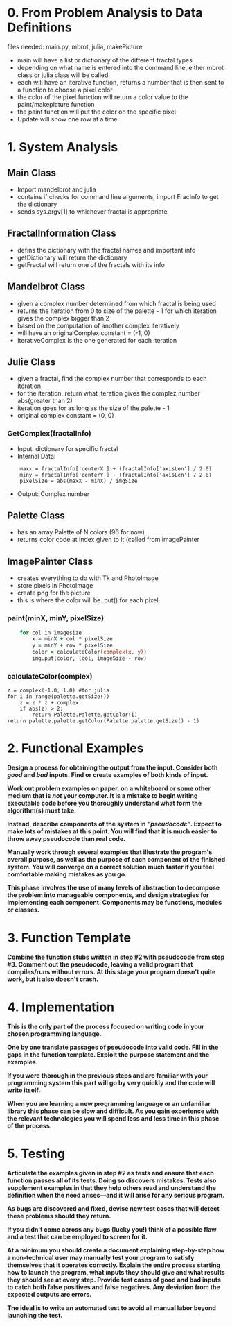 
# 0.  From Problem Analysis to Data Definitions

files needed: main.py, mbrot, julia, makePicture

- main will have a list or dictionary of the different fractal types
- depending on what name is entered into the command line, either mbrot class or julia class will be called
- each will have an iterative function, returns a number that is then sent to a function to choose a pixel color
- the color of the pixel function will return a color value to the paint/makepicture function
- the paint function will put the color on the specific pixel
- Update will show one row at a time
 
# 1.  System Analysis

## Main Class
- Import mandelbrot and julia
- contains if checks for command line arguments, import FracInfo to get the dictionary 
- sends sys.argv[1] to whichever fractal is appropriate

## FractalInformation Class
- defins the dictionary with the fractal names and important info
- getDictionary will return the dictionary
- getFractal will return one of the fractals with its info

## Mandelbrot Class
- given a complex number determined from which fractal is being used
- returns the iteration from 0 to  size of the palette - 1 for which iteration gives the complex bigger than 2
- based on the computation of another complex  iteratively
- will have an originalComplex constant = (-1, 0)
- iterativeComplex is the one generated for each iteration

## Julie Class
- given a fractal, find the complex number that corresponds to each iteration
- for the iteration, return what iteration gives the complez number abs(greater than 2)
- iteration goes for as long as the size of the palette - 1
- original complex constant = (0, 0)

### GetComplex(fractalInfo)
* Input: dictionary for specific fractal
* Internal Data:
```minx = fractalInfo['centerX'] - (fractalInfo['axisLen'] / 2.0)
    maxx = fractalInfo['centerX'] + (fractalInfo['axisLen'] / 2.0)
    miny = fractalInfo['centerY'] - (fractalInfo['axisLen'] / 2.0)
	pixelSize = abs(maxX - minX) / imgSize
```
* Output: Complex number

## Palette Class
- has an array Palette of N colors (96 for now)
- returns color code at index given to it (called from imagePainter

## ImagePainter Class
- creates everything to do with Tk and PhotoImage
- store pixels in PhotoImage
- create png for the picture
- this is where the color will be .put() for each pixel. 
### paint(minX, minY, pixelSize)
```for row in imagesize counting backwards
	for col in imagesize
		x = minX + col * pixelSize
		y = minY + row * pixelSize
		color = calculateColor(complex(x, y))
		img.put(color, (col, imageSize - row)
```
### calculateColor(complex)
```
z = complex(-1.0, 1.0) #for julia
for i in range(palette.getSize())
	z = z * z + complex
	if abs(z) > 2:
		return Palette.Palette.getColor(i)
return palette.palette.getColor(Palette.palette.getSize() - 1)	
```
# 2.  Functional Examples

**Design a process for obtaining the output from the input.  Consider both *good*
and *bad* inputs.  Find or create examples of both kinds of input.**

**Work out problem examples on paper, on a whiteboard or some other medium that
is *not* your computer.  It is a mistake to begin writing executable code
before you thoroughly understand what form the algorithm(s) must take.**

**Instead, describe components of the system in *"pseudocode"*.  Expect to make
lots of mistakes at this point.  You will find that it is much easier to throw
away pseudocode than real code.**

**Manually work through several examples that illustrate the program's overall
purpose, as well as the purpose of each component of the finished system.  You
will converge on a correct solution much faster if you feel comfortable making
mistakes as you go.**

**This phase involves the use of many levels of abstraction to decompose the
problem into manageable components, and design strategies for implementing each
component.  Components may be functions, modules or classes.**


# 3.  Function Template

**Combine the function stubs written in step #2 with pseudocode from step #3.
Comment out the pseudocode, leaving a valid program that compiles/runs without
errors.  At this stage your program doesn't quite work, but it also doesn't
crash.**


# 4.  Implementation

**This is the only part of the process focused on writing code in your chosen
programming language.**

**One by one translate passages of pseudocode into valid code.  Fill in the gaps
in the function template.  Exploit the purpose statement and the examples.**

**If you were thorough in the previous steps and are familiar with your
programming system this part will go by very quickly and the code will write
itself.**

**When you are learning a new programming language or an unfamiliar library this
phase can be slow and difficult.  As you gain experience with the relevant
technologies you will spend less and less time in this phase of the process.**


# 5.  Testing

**Articulate the examples given in step #2 as tests and ensure that each
function passes all of its tests.  Doing so discovers mistakes.  Tests also
supplement examples in that they help others read and understand the definition
when the need arises—and it will arise for any serious program.**

**As bugs are discovered and fixed, devise new test cases that will detect these
problems should they return.**

**If you didn't come across any bugs (lucky you!) think of a possible flaw and a
test that can be employed to screen for it.**

**At a minimum you should create a document explaining step-by-step how a
non-technical user may manually test your program to satisfy themselves that it
operates correctly.  Explain the entire process starting how to launch the
program, what inputs they should give and what results they should see at every
step.  Provide test cases of good and bad inputs to catch both false positives
and false negatives.  Any deviation from the expected outputs are errors.**

**The ideal is to write an automated test to avoid all manual labor beyond
launching the test.**
